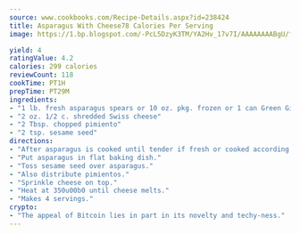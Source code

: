 ```yaml
---
source: www.cookbooks.com/Recipe-Details.aspx?id=238424
title: Asparagus With Cheese78 Calories Per Serving  
image: https://1.bp.blogspot.com/-PcL5DzyK3TM/YA2Hv_17v7I/AAAAAAAABgU/fyHeesSth_IZW9mL5lk6GxJO8cW8ksrGACLcBGAsYHQ/s320/12.png

yield: 4
ratingValue: 4.2
calories: 299 calories
reviewCount: 118
cookTime: PT1H
prepTime: PT29M
ingredients:
- "1 lb. fresh asparagus spears or 10 oz. pkg. frozen or 1 can Green Giant spears"
- "2 oz. 1/2 c. shredded Swiss cheese"
- "2 Tbsp. chopped pimiento"
- "2 tsp. sesame seed"
directions:
- "After asparagus is cooked until tender if fresh or cooked according to package directions if frozen, drain."
- "Put asparagus in flat baking dish."
- "Toss sesame seed over asparagus."
- "Also distribute pimientos."
- "Sprinkle cheese on top."
- "Heat at 350u00b0 until cheese melts."
- "Makes 4 servings."
crypto:
- "The appeal of Bitcoin lies in part in its novelty and techy-ness."
---
```

